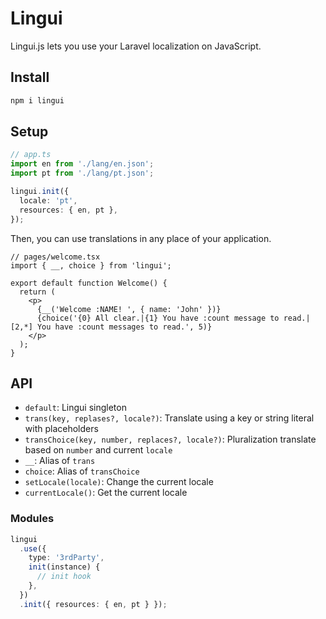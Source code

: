 # Lingui

Lingui.js lets you use your Laravel localization on JavaScript.

## Install
```bash
npm i lingui

```

## Setup
```ts
// app.ts
import en from './lang/en.json';
import pt from './lang/pt.json';

lingui.init({
  locale: 'pt',
  resources: { en, pt },
});

```

Then, you can use translations in any place of your application.
```tsx
// pages/welcome.tsx
import { __, choice } from 'lingui';

export default function Welcome() {
  return (
    <p>
      {__('Welcome :NAME! ', { name: 'John' })}
      {choice('{0} All clear.|{1} You have :count message to read.|[2,*] You have :count messages to read.', 5)}
    </p>
  );
}
```

## API
- `default`: Lingui singleton
- `trans(key, replases?, locale?)`: Translate using a key or string literal with placeholders
- `transChoice(key, number, replaces?, locale?)`: Pluralization translate based on `number` and current `locale`
- `__`: Alias of `trans`
- `choice`: Alias of `transChoice`
- `setLocale(locale)`: Change the current locale
- `currentLocale()`: Get the current locale

### Modules
```ts
lingui
  .use({
    type: '3rdParty',
    init(instance) {
      // init hook
    },
  })
  .init({ resources: { en, pt } });
```
